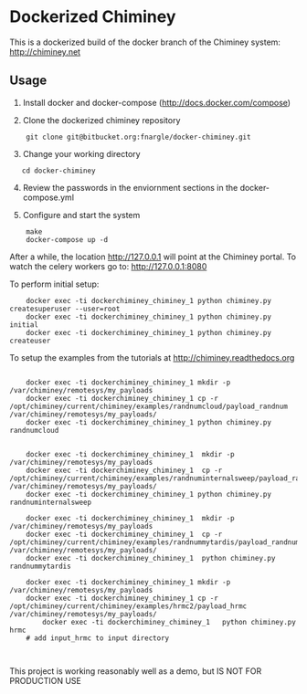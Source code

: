 Dockerized Chiminey
===================

This is a dockerized build of the docker branch of the Chiminey system: http://chiminey.net

Usage
-----

1. Install docker and docker-compose (http://docs.docker.com/compose)

2. Clone the dockerized chiminey repository
 ```
     git clone git@bitbucket.org:fnargle/docker-chiminey.git
 ```
 
3. Change your working directory
 ```
    cd docker-chiminey
 ```
 
4. Review the passwords in the enviornment sections in the docker-compose.yml
 
5. Configure and start the system

```
    make
    docker-compose up -d 
```


After a while, the location http://127.0.0.1 will point at the Chiminey portal.
To watch the celery workers go to: http://127.0.0.1:8080

To perform initial setup:

```
    docker exec -ti dockerchiminey_chiminey_1 python chiminey.py createsuperuser --user=root
    docker exec -ti dockerchiminey_chiminey_1 python chiminey.py initial
    docker exec -ti dockerchiminey_chiminey_1 python chiminey.py createuser

```

To setup the examples from the tutorials at http://chiminey.readthedocs.org

```

    docker exec -ti dockerchiminey_chiminey_1 mkdir -p /var/chiminey/remotesys/my_payloads
    docker exec -ti dockerchiminey_chiminey_1 cp -r  /opt/chiminey/current/chiminey/examples/randnumcloud/payload_randnum /var/chiminey/remotesys/my_payloads/
    docker exec -ti dockerchiminey_chiminey_1 python chiminey.py randnumcloud


    docker exec -ti dockerchiminey_chiminey_1  mkdir -p /var/chiminey/remotesys/my_payloads
    docker exec -ti dockerchiminey_chiminey_1  cp -r  /opt/chiminey/current/chiminey/examples/randnuminternalsweep/payload_randnum /var/chiminey/remotesys/my_payloads/
    docker exec -ti dockerchiminey_chiminey_1 python chiminey.py randnuminternalsweep

    docker exec -ti dockerchiminey_chiminey_1  mkdir -p /var/chiminey/remotesys/my_payloads
    docker exec -ti dockerchiminey_chiminey_1  cp -r  /opt/chiminey/current/chiminey/examples/randnummytardis/payload_randnum /var/chiminey/remotesys/my_payloads/
    docker exec -ti dockerchiminey_chiminey_1  python chiminey.py randnummytardis

    docker exec -ti dockerchiminey_chiminey_1 mkdir -p /var/chiminey/remotesys/my_payloads
    docker exec -ti dockerchiminey_chiminey_1 cp -r  /opt/chiminey/current/chiminey/examples/hrmc2/payload_hrmc /var/chiminey/remotesys/my_payloads/
        docker exec -ti dockerchiminey_chiminey_1   python chiminey.py hrmc
    # add input_hrmc to input directory



```

This project is working reasonably well as a demo, but IS NOT FOR PRODUCTION USE